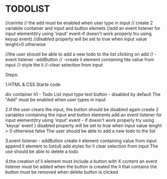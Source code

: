 # TODOLIST

//cerinte
// the add must be enabled when user type in input
// create 2 variabile container and input and button elemets
//add an event listener for input element(try using 'input' event-if doesn't work properly tru using keyup event)
//disabled property will be set to true when input value lenght>0 otherwise

//the user should be able to add a new todo to the list clicking on add
// -event listener -addButton
// -create li element containing hte value from input
//-style the li
//-clear selection from input

Steps:

1.HTML & CSS Starte code

div container
h1 - Todo List
input type text
button - disabled by default
The "Add" must be enabled when user types in input

2.if the user clears the input, the button should be disabled again
create 2 variables containing the input and button elements
add an event listener for input element(try using 'input' event - if doesn't work properly try using 'keyup' event )
disabled property will be set to true when input value lenght > 0 otherwise false
The user should be able to add a new todo to the list

3.event listener - addButton
create li element containing value from input
append li element to list(ul)
add styles for li
clear selection from input
The use should be able to delete a todo

4.the creation of li element must include a button with X content
an event listener must be added when the button is created
the li that contains the button must be removed when delete button is clicked
